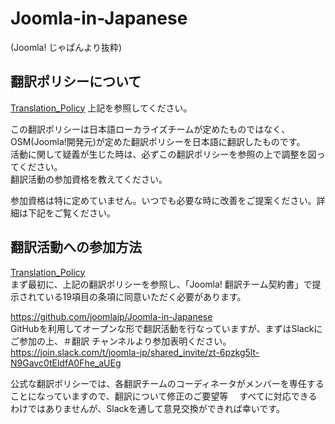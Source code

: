 Joomla-in-Japanese
==================

(Joomla! じゃぱんより抜粋)

翻訳ポリシーについて
--------------------------------------

  [Translation_Policy](../../wiki/Translation_Policy)
上記を参照してください。

  この翻訳ポリシーは日本語ローカライズチームが定めたものではなく、OSM(Joomla!開発元)が定めた翻訳ポリシーを日本語に翻訳したものです。  
  活動に関して疑義が生じた時は、必ずこの翻訳ポリシーを参照の上で調整を図ってください。  
  翻訳活動の参加資格を教えてください。  

  参加資格は特に定めていません。いつでも必要な時に改善をご提案ください。詳細は下記をご覧ください。  

翻訳活動への参加方法
--------------------------------------

  [Translation_Policy](../../wiki/Translation_Policy)    
  まず最初に、上記の翻訳ポリシーを参照し、「Joomla! 翻訳チーム契約書」で提示されている19項目の条項に同意いただく必要があります。  

  https://github.com/joomlajp/Joomla-in-Japanese  
  GitHubを利用してオープンな形で翻訳活動を行なっていますが、まずはSlackにご参加の上、＃翻訳 チャンネルより参加表明ください。
　https://join.slack.com/t/joomla-jp/shared_invite/zt-6pzkg5lt-N9Gavc0tEldfA0Fhe_aUEg

  公式な翻訳ポリシーでは、各翻訳チームのコーディネータがメンバーを専任することになっていますので、翻訳について修正のご要望等
　すべてに対応できるわけではありませんが、Slackを通して意見交換ができれば幸いです。
